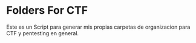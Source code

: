 # Folders For CTF

Este es un Script para generar mis propias carpetas de organizacion para CTF y pentesting en general.
